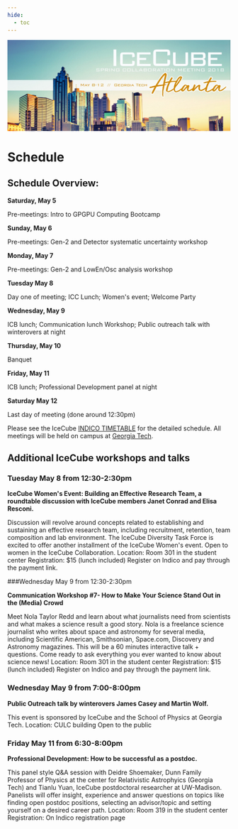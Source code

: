 ```yaml
---
hide:
  - toc
---
```


![2018 Spring Collaboration Meeting](Atlanta_Day.jpg)


# Schedule


## Schedule Overview:

**Saturday, May 5**

Pre-meetings: Intro to GPGPU Computing Bootcamp

**Sunday, May 6**

Pre-meetings: Gen-2 and Detector systematic uncertainty workshop

**Monday, May 7**

Pre-meetings: Gen-2 and LowEn/Osc analysis workshop

**Tuesday May 8**

Day one of meeting; ICC Lunch; Women's event; Welcome Party

**Wednesday, May 9**

ICB lunch; Communication lunch Workshop; Public outreach talk with winterovers at night

**Thursday, May 10**

Banquet

**Friday, May 11**

ICB lunch; Professional Development panel at night

**Saturday May 12**

Last day of meeting (done around 12:30pm)

Please see the IceCube [INDICO TIMETABLE](https://events.icecube.wisc.edu/conferenceTimeTable.py?confId=100#20180507) for the detailed schedule. 
All meetings will be held on campus at [Georgia Tech](http://www.gatech.edu/).


## Additional IceCube workshops and talks

### Tuesday May 8 from 12:30-2:30pm

**IceCube Women's Event: Building an Effective Research Team, a roundtable discussion with IceCube members Janet Conrad and Elisa Resconi.**

Discussion will revolve around concepts related to establishing and sustaining an effective research team, including recruitment, retention, team composition and lab environment. The IceCube Diversity Task Force is excited to offer another installment of the IceCube Women's event. Open to women in the IceCube Collaboration.
Location: Room 301 in the student center
Registration: $15 (lunch included) Register on Indico and pay through the payment link.
 
###Wednesday May 9 from 12:30-2:30pm

**Communication Workshop #7- How to Make Your Science Stand Out in the (Media) Crowd**

Meet Nola Taylor Redd and learn about what journalists need from scientists and what makes a science result a good story. Nola is a freelance science journalist who writes about space and astronomy for several media, including Scientific American, Smithsonian, Space.com, Discovery and Astronomy magazines.
This will be a 60 minutes interactive talk + questions. Come ready to ask everything you ever wanted to know about science news!
Location: Room 301 in the student center
Registration: $15 (lunch included) Register on Indico and pay through the payment link.
 
### Wednesday May 9 from 7:00-8:00pm

**Public Outreach talk by winterovers James Casey and Martin Wolf.**

This event is sponsored by IceCube and the School of Physics at Georgia Tech.
Location: CULC building
Open to the public
 
### Friday May 11 from 6:30-8:00pm

**Professional Development: How to be successful as a postdoc.**

This panel style Q&A session with Deidre Shoemaker, Dunn Family Professor of Physics at the center for Relativistic Astrophyics (Georgia Tech) and Tianlu Yuan, IceCube postdoctoral researcher at UW-Madison. Panelists will offer insight, experience and answer questions on topics like finding open postdoc positions, selecting an advisor/topic and setting yourself on a desired career path.
Location: Room 319 in the student center
Registration: On Indico registration page

